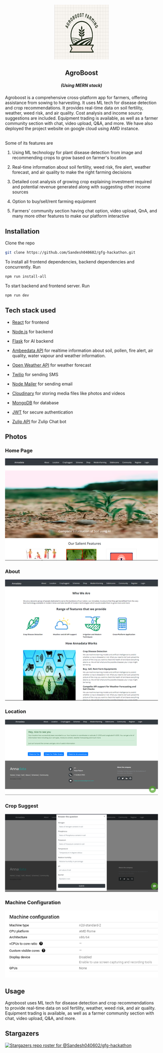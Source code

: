 <!-- PROJECT LOGO -->
<br />
<p align="center">
    <img src="images/agroboost-icon.jpg" alt="Logo" width="180" height="180">
  </a>

  <h2 align="center">AgroBoost</h2>
  <h5 align="center"><em>(Using MERN stack)</em></h5>
</p>


Agroboost is a comprehensive cross-platform app for farmers, offering assistance from sowing to harvesting. It uses ML tech for disease detection and crop recommendations. It provides real-time data on soil fertility, weather, weed risk, and air quality. Cost analysis and income source suggestions are included. Equipment trading is available, as well as a farmer community section with chat, video upload, Q&A, and more.
We have also deployed the project website on google cloud using AMD instance.

<br>
Some of its features are

1. Using ML technology for plant disease detection from image and recommending crops to grow based on farmer's location

2. Real-time information about soil fertility, weed risk, fire alert, weather forecast, and air quality to make the right farming decisions

3. Detailed cost analysis of growing crop explaining investment required and potential revenue generated along with suggesting other income sources

4. Option to buy/sell/rent farming equipment

5. Farmers' community section having chat option, video upload, QnA, and many more other features to make our platform interactive

## Installation

 Clone the repo
 
```sh
git clone https://github.com/Sandesh040602/gfg-hackathon.git
```

To install all frontend dependencies, backend dependencies and concurrently. Run

```sh
npm run install-all
```

To start backend and frontend server. Run

```sh
npm run dev
```

## Tech stack used

- [React](https://reactjs.org/) for frontend

- [Node.js](https://nodejs.org/) for backend

- [Flask](https://flask.palletsprojects.com/en/2.0.x/) for AI backend

- [Ambeedata API](https://docs.ambeedata.com/#soil-latest-geospatial) for
 realtime information about soil, pollen, fire alert, air quality, water
 vapour and weather information.

- [Open Weather API](https://openweathermap.org/api) for weather forecast

- [Twilio](https://www.twilio.com/) for sending SMS

- [Node Mailer](https://nodemailer.com/about/) for sending email

- [Cloudinary](https://cloudinary.com/) for storing media files like photos
 and videos

- [MongoDB](https://www.mongodb.com/) for database

- [JWT](https://jwt.io/) for secure authentication

- [Zulip API](https://zulip.com/api/running-bots) for Zulip Chat bot

## Photos

### Home Page
![Home Page](https://github.com/Sandesh040602/gfg-hackathon/blob/main/images/homepage.png)

### About
![About](https://github.com/Sandesh040602/gfg-hackathon/blob/main/images/about.png)

### Location
![Location](https://github.com/Sandesh040602/gfg-hackathon/blob/main/images/location.png)

### Crop Suggest
![Crop Suggest](https://github.com/Sandesh040602/gfg-hackathon/blob/main/images/cropsuggest.png)

### Machine Configuration
![Machine Configuration](https://github.com/Sandesh040602/gfg-hackathon/blob/main/images/machine_config.png)


## Usage
Agroboost uses ML tech for disease detection and crop recommendations to provide real-time data on soil fertility, weather, weed risk, and air quality. Equipment trading is available, as well as a farmer community section with chat, video upload, Q&A, and more.

## Stargazers
[![Stargazers repo roster for @Sandesh040602/gfg-hackathon](https://reporoster.com/stars/Sandesh040602/gfg-hackathon)](https://github.com/Sandesh040602/gfg-hackathon/stargazers)
